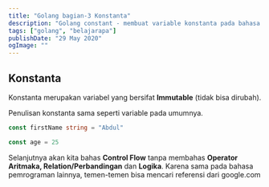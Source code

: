 ```yaml
---
title: "Golang bagian-3 Konstanta"
description: "Golang constant - membuat variable konstanta pada bahasa go"
tags: ["golang", "belajarapa"]
publishDate: "29 May 2020"
ogImage: ""
---
```


## Konstanta

Konstanta merupakan variabel yang bersifat **Immutable** (tidak bisa dirubah).

Penulisan konstanta sama seperti variable pada umumnya.

```go
const firstName string = "Abdul"

const age = 25
```

Selanjutnya akan kita bahas **Control Flow** tanpa membahas **Operator Aritmaka, Relation/Perbandingan** dan **Logika**. Karena sama pada bahasa pemrograman lainnya, temen-temen bisa mencari referensi dari google.com
